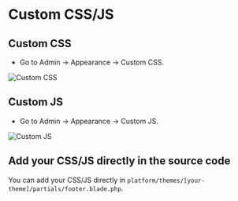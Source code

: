 # Custom CSS/JS

## Custom CSS

- Go to Admin -> Appearance -> Custom CSS.

![Custom CSS](../images/usage-custom-css.png)

## Custom JS

- Go to Admin -> Appearance -> Custom JS.

![Custom JS](../images/usage-custom-js.png)

## Add your CSS/JS directly in the source code

You can add your CSS/JS directly in `platform/themes/[your-theme]/partials/footer.blade.php`.
